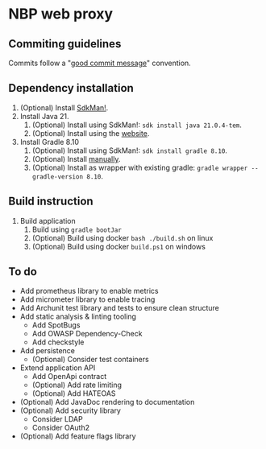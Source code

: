 #  NBP web proxy

## Commiting guidelines

Commits follow a "[good commit message](https://cbea.ms/git-commit/)" convention.

## Dependency installation

1. (Optional) Install [SdkMan!](https://sdkman.io/install/).
2. Install Java 21.
    1. (Optional) Install using SdkMan!: `sdk install java 21.0.4-tem`.
    2. (Optional) Install using the [website](https://adoptium.net/en-GB/temurin/releases/).
3. Install Gradle 8.10
    1. (Optional) Install using SdkMan!: `sdk install gradle 8.10`.
    2. (Optional) Install [manually](https://gradle.org/next-steps/?version=8.10&format=all).
    3. (Optional) Install as wrapper with existing gradle: `gradle wrapper --gradle-version 8.10`.

## Build instruction

1. Build application
   1. Build using `gradle bootJar`
   2. (Optional) Build using docker `bash ./build.sh` on linux
   3. (Optional) Build using docker `build.ps1` on windows

## To do

- Add prometheus library to enable metrics
- Add micrometer library to enable tracing
- Add Archunit test library and tests to ensure clean structure
- Add static analysis & linting tooling
  - Add SpotBugs
  - Add OWASP Dependency-Check
  - Add checkstyle
- Add persistence
    - (Optional) Consider test containers
- Extend application API
  - Add OpenApi contract
  - (Optional) Add rate limiting
  - (Optional) Add HATEOAS
- (Optional) Add JavaDoc rendering to documentation
- (Optional) Add security library
  - Consider LDAP
  - Consider OAuth2
- (Optional) Add feature flags library
